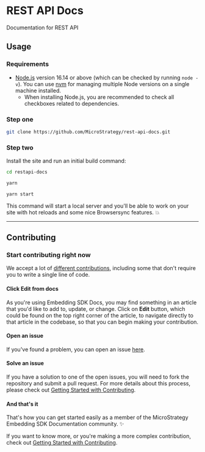 <!-- markdownlint-disable-file MD041 -->

# REST API Docs

Documentation for REST API

## Usage

### Requirements

- [Node.js](https://nodejs.org/en/download/) version 16.14 or above (which can be checked by running `node -v`). You can use [nvm](https://github.com/nvm-sh/nvm) for managing multiple Node versions on a single machine installed.
  - When installing Node.js, you are recommended to check all checkboxes related to dependencies.

### Step one

```bash
git clone https://github.com/MicroStrategy/rest-api-docs.git
```

### Step two

Install the site and run an initial build command:

```bash
cd restapi-docs

yarn

yarn start
```

This command will start a local server and you'll be able to work on your site with hot reloads and some nice Browsersync features. 💥

---

## Contributing

### Start contributing right now

We accept a lot of [different contributions](CONTRIBUTING.md/#types-of-contributions-memo), including some that don't require you to write a single line of code.

#### Click **Edit** from docs

As you're using Embedding SDK Docs, you may find something in an article that you'd like to add to, update, or change. Click on **Edit** button, which could be found on the top right corner of the article, to navigate directly to that article in the codebase, so that you can begin making your contribution.

#### Open an issue

If you've found a problem, you can open an issue [here](https://github.com/MicroStrategy/rest-api-docs/issues).

#### Solve an issue

If you have a solution to one of the open issues, you will need to fork the repository and submit a pull request. For more details about this process, please check out [Getting Started with Contributing](CONTRIBUTING.md).

#### And that's it

That's how you can get started easily as a member of the MicroStrategy Embedding SDK Documentation community. :sparkles:

If you want to know more, or you're making a more complex contribution, check out [Getting Started with Contributing](CONTRIBUTING.md).
